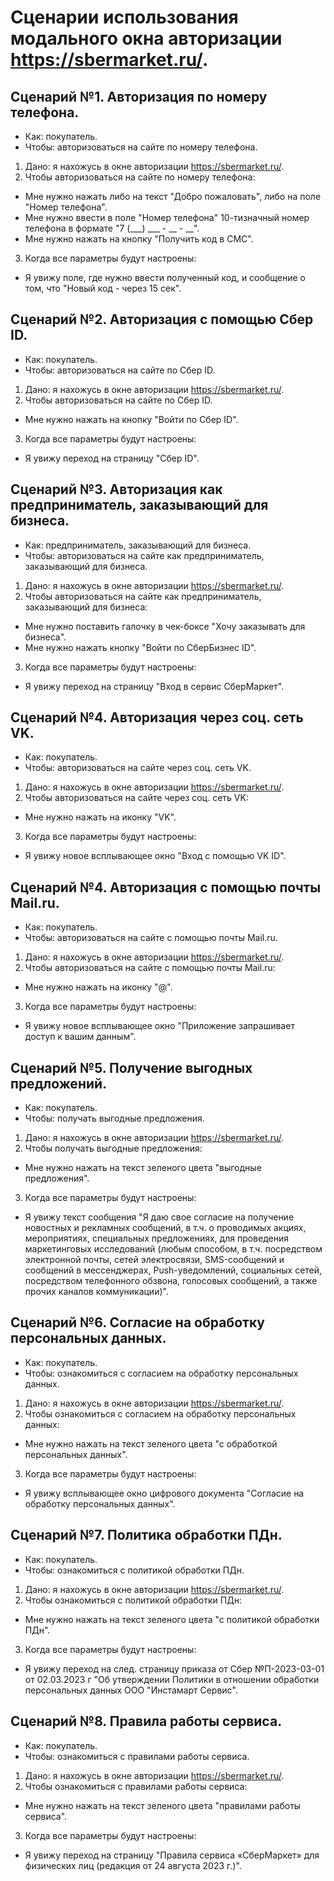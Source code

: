# Сценарии использования модального окна авторизации https://sbermarket.ru/.

## Сценарий №1. Авторизация по номеру телефона. 
- Как: покупатель.
- Чтобы: авторизоваться на сайте по номеру телефона.

1. Дано: я нахожусь в окне авторизации https://sbermarket.ru/.
2. Чтобы авторизоваться на сайте по номеру телефона:
- Мне нужно нажать либо на текст "Добро пожаловать", либо на поле "Номер телефона".
- Мне нужно ввести в поле "Номер телефона" 10-тизначный номер телефона в формате "7 (___) ___ - __ - __".
- Мне нужно нажать на кнопку "Получить код в СМС".
3. Когда все параметры будут настроены:
- Я увижу поле, где нужно ввести полученный код, и сообщение  о том, что "Новый код - через 15 сек".

## Сценарий №2. Авторизация с помощью Сбер ID. 
- Как: покупатель.
- Чтобы: авторизоваться на сайте по Сбер ID. 

1. Дано: я нахожусь в окне авторизации https://sbermarket.ru/.
2. Чтобы авторизоваться на сайте по Сбер ID.
- Мне нужно нажать на кнопку "Войти по Сбер ID". 
3. Когда все параметры будут настроены:
- Я увижу переход на страницу "Сбер ID". 

## Сценарий №3. Авторизация как предприниматель, заказывающий для бизнеса.
- Как: предприниматель, заказывающий для бизнеса.
- Чтобы: авторизоваться на сайте как предприниматель, заказывающий для бизнеса.

1. Дано: я нахожусь в окне авторизации https://sbermarket.ru/.
2. Чтобы авторизоваться на сайте как предприниматель, заказывающий для бизнеса:
- Мне нужно поставить галочку в чек-боксе "Хочу заказывать для бизнеса".
- Мне нужно нажать кнопку "Войти по СберБизнес ID".
3. Когда все параметры будут настроены:
- Я увижу переход на страницу "Вход в сервис СберМаркет".

## Сценарий №4. Авторизация через соц. сеть VK.
- Как: покупатель.
- Чтобы: авторизоваться на сайте через соц. сеть VK.

1. Дано: я нахожусь в окне авторизации https://sbermarket.ru/.
2. Чтобы авторизоваться на сайте через соц. сеть VK:
- Мне нужно нажать на иконку "VK".
3. Когда все параметры будут настроены:
- Я увижу новое всплывающее окно "Вход с помощью VK ID".

## Сценарий №4. Авторизация c помощью почты Mail.ru.
- Как: покупатель.
- Чтобы: авторизоваться на сайте c помощью почты Mail.ru.

1. Дано: я нахожусь в окне авторизации https://sbermarket.ru/.
2. Чтобы авторизоваться на сайте c помощью почты Mail.ru:
- Мне нужно нажать на иконку "@".
3. Когда все параметры будут настроены:
- Я увижу новое всплывающее окно "Приложение запрашивает доступ к вашим данным".

## Сценарий №5. Получение выгодных предложений.
- Как: покупатель.
- Чтобы: получать выгодные предложения.

1. Дано: я нахожусь в окне авторизации https://sbermarket.ru/.
2. Чтобы получать выгодные предложения:
- Мне нужно нажать на текст зеленого цвета "выгодные предложения".
3. Когда все параметры будут настроены:
- Я увижу текст сообщения "Я даю свое согласие на получение новостных и рекламных сообщений, в т.ч. о проводимых акциях, мероприятиях, специальных предложениях, для проведения маркетинговых исследований (любым способом, в т.ч. посредством электронной почты, сетей электросвязи, SMS-сообщений и сообщений в мессенджерах, Push-уведомлений, социальных сетей, посредством телефонного обзвона, голосовых сообщений, а также прочих каналов коммуникации)".

## Сценарий №6. Согласие на обработку персональных данных.
- Как: покупатель.
- Чтобы: ознакомиться с согласием на обработку персональных данных. 

1. Дано: я нахожусь в окне авторизации https://sbermarket.ru/.
2. Чтобы ознакомиться с согласием на обработку персональных данных:
- Мне нужно нажать на текст зеленого цвета "с обработкой персональных данных".
3. Когда все параметры будут настроены:
- Я увижу всплывающее окно цифрового документа "Согласие на обработку персональных данных".

## Сценарий №7. Политика обработки ПДн.
- Как: покупатель.
- Чтобы: ознакомиться с политикой обработки ПДн.

1. Дано: я нахожусь в окне авторизации https://sbermarket.ru/.
2. Чтобы ознакомиться с политикой обработки ПДн:
- Мне нужно нажать на текст зеленого цвета "с политикой обработки ПДн".
3. Когда все параметры будут настроены:
- Я увижу переход на след. страницу приказа от Сбер №П-2023-03-01 от 02.03.2023 г "Об утверждении Политики в отношении обработки персональных данных ООО "Инстамарт Сервис".

## Сценарий №8. Правила работы сервиса.
- Как: покупатель.
- Чтобы: ознакомиться с правилами работы сервиса.

1. Дано: я нахожусь в окне авторизации https://sbermarket.ru/.
2. Чтобы ознакомиться с правилами работы сервиса:
- Мне нужно нажать на текст зеленого цвета "правилами работы сервиса".
3. Когда все параметры будут настроены:
- Я увижу переход на страницу "Правила сервиса «СберМаркет» для физических лиц (редакция от 24 августа 2023 г.)".